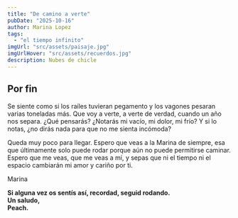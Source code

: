 ```yaml
---
title: "De camino a verte"
pubDate: "2025-10-16"
author: Marina Lopez
tags:
  - "el tiempo infinito"
imgUrl: "src/assets/paisaje.jpg"
imgUrlHover: "src/assets/recuerdos.jpg"
description: Nubes de chicle
---
```


## Por fin 
Se siente como si los raíles tuvieran pegamento y los vagones pesaran varias toneladas más.
Que voy a verte, a verte de verdad, cuando un año nos separa.
¿Qué pensarás? ¿Notarás mi vacío, mi dolor, mi frío?
Y si lo notas, ¿no dirás nada para que no me sienta incómoda?

Queda muy poco para llegar.
Espero que veas a la Marina de siempre,
esa que últimamente solo puede rodar porque aún no puede permitirse caminar.
Espero que me veas, que me veas a mí,
y sepas que ni el tiempo ni el espacio cambiarán mi amor y cariño por ti. 

Marina

**Si alguna vez os sentís así, recordad, seguid rodando.  
Un saludo,  
Peach.**
